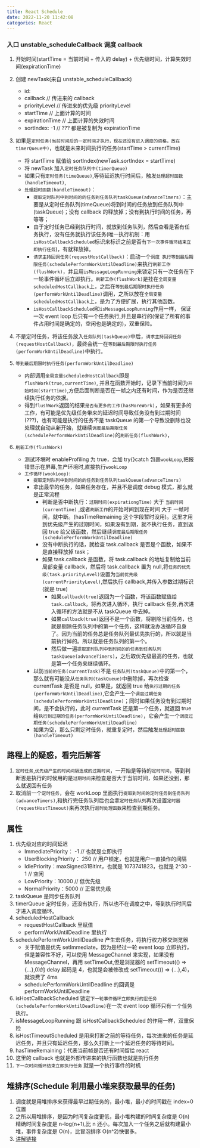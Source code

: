 ```yaml
---
title: React Schedule
date: 2022-11-20 11:42:08
categories: React
---
```




### 入口 unstable_scheduleCallback 调度 callback

1. 开始时间(startTime = 当前时间 + 传入的 delay) + 优先级时间，计算失效时间(expirationTime)
2. 创建 newTask(来自 unstable_scheduleCallback)
   - id:
   - callback // 传进来的 callback
   - priorityLevel // 传进来的优先级 priorityLevel
   - startTime // 上面计算的时间
   - expirationTime // 上面计算的失效时间
   - sortIndex: -1 // ??? 都是被复制为 expirationTime
3. 如果是`定时任务(当前时间后的一定时间才执行，现在还没有进入调度的资格，放在timerQueue中)`，也就是未来时间执行的任务(startTime > currentTime)

   - 将 startTime 赋值给 sortIndex(newTask.sortIndex = startTime)
   - 将 newTask 加入`定时任务队列中(timerQueue)`
   - 如果只有`定时任务(timeQueue)`,等待延迟执行时间后，触发`处理超时函数(handleTimeout)`,
   - `处理超时函数(handleTimeout)`：
     - `提取定时队列中到时间的的任务到任务队列taskQueue(advanceTimers)`：主要是从定时任务队列(timeQueue)将到时间的任务放到任务队列中(taskQueue)；没有 callback 的释放掉；没有到执行时间的任务，再等等；
     - 由于定时任务已经到执行时间，就放到任务队列，然后查看是否有任务执行，没有任务就执行该任务(唯一执行机制：用`isHostCallbackScheduled`标识来标识之前是否有`下一次事件循环结束立即执行任务`)，有就释放掉。
     - `请求主持回调任务(requestHostCallback)`：启动一个`调度 执行等到最后期限任务(schedulePerformWorkUntilDeadline)`来执行`刷新工作(flushWork)`，并且用`isMessageLoopRunning`来锁定只有一次任务在下一轮事件循环后立即执行。`刷新工作(flushWork)`是挂在`全局变量scheduledHostCallback`上，之后在`等到最后期限时执行任务(performWorkUntilDeadline)`调用，之所以放在`全局变量scheduledHostCallback`上，是为了方便扩展，执行其他函数。
     - `isHostCallbackScheduled`和`isMessageLoopRunning`作用一样， 保证一次 event loop 后只有一个任务执行,并且是串行的(保证了所有的事件占用时间是确定的，空闲也是确定的)，双重保险。

4. 不是定时任务，将该任务放入`任务队列(taskQueue)`中后，`请求主持回调任务(requestHostCallback)`，最终会统一在`等到最后期限时执行任务(performWorkUntilDeadline)`中执行。
5. `等到最后期限时执行任务(performWorkUntilDeadline)`
   - 内部调用`全局变量scheduledHostCallback`即是`flushWork(true,currentTime)`, 并且在函数开始时，记录下当前时间为`开始时间(startTime)`,方便后面判断是否在一帧之内还有时间，作为是否还继续执行任务的依据。
   - 得到`flushWork`返回的结果`是否有更多的工作(hasMoreWork)`，如果有更多的工作，有可能是优先级任务带来的延迟时间导致任务没有到过期时间(???)，也有可能是执行的任务不是 taskQueue 的第一个导致没删除也没处理就自动从新开始，就继续`调度最后期限任务(schedulePerformWorkUntilDeadline)`的`刷新任务(flushWork)`，
6. `刷新工作(flushWork)`
   - 测试环境时 enableProfiling 为 true，会加 try{}catch 包裹`wookLoop`,把报错显示在屏幕,生产环境时,直接执行`wookLoop`
   - `工作循环(wookLoop)`:
     - `提取定时队列中到时间的的任务到任务队列taskQueue(advanceTimers)`
     - 拿出最早的任务，如果任务存在，并且不是调度 debug 模式，那么就是正常流程
       - 判断是否中断执行：`过期时间(expirationgTime)` 大于 `当前时间(currentTime)` ,或者`刷新工作`的开始时间到现在时间 大于 一帧时间，就中断。(hasTimeRemaining 这个字段暂时没用)。这里才用到优先级产生的过期时间，如果没有到期，就不执行任务，直到返回 true 给父级函数，然后继续`调度最后期限任务(schedulePerformWorkUntilDeadline)`
       - 没有中断执行的话，就检查 task.callback 是否是个函数，如果不是直接释放掉 task；
       - 如果 task.callback 是函数，将 task.callback 的地址复制给当前局部变量 callback，然后将 task.callback 置为 null,将`任务的优先级(task.priorityLevel)`设置为`当前优先级(currentPriorityLevel)`,然后执行 callback,并传入参数过期标识(就是 true)
         - 如果`callback(true)`返回为一个函数，将该函数赋值给`task.callback`，将再次进入循环，执行 callback 任务,再次进入循环的方法就是不从 taskQueue 中去掉。
         - 如果`callback(true)`返回不是一个函数，将剔除当前任务，也就是剔除任务队列中的第一个任务，这样就没办法循环自身了。因为当前的任务总是任务队列最优先执行的，所以就是当前执行掉的。所以就是任务队列的第一个。
         - 然后做一遍`提取定时队列中到时间的的任务到任务队列taskQueue(advanceTimers)`，之后取优先级最高的任务，也就是第一个任务来继续循环。
     - 以防`当前的任务(currentTask)`不是 `任务队列(taskQueue)`中的第一个，那么就有可能没从`任务队列(taskQueue)`中删除掉，再次检查 currentTask 是否是 null，如果是，就返回 true 给`执行过期的任务(performWorkUntilDeadline)`,它会产生一个`调度过期任务(schedulePerformWorkUntilDeadline)`；同时如果任务没有到过期时间，是不会执行的，此时 currentTask 还是第一个任务，就返回 true 给`执行到过期的任务(performWorkUntilDeadline)`，它会产生一个`调度过期任务(schedulePerformWorkUntilDeadline)`
     - 如果为空，那么只剩定时任务，就重复定时，然后触发`处理超时函数(handleTimeout)`

## 路程上的疑惑，看完后解答

1. `定时任务`,`优先级产生的时间间隔造成的过期时间`，一开始是等待的`定时时间`，等到判断否是执行的时候用的是`过期时间`来检查是否大于当前时间，如果还没到，那么就返回有任务
2. 取消前一个`定时任务`，会在 workLoop 里面执行`提取到时间的定时任务到任务队列(advanceTimers)`,和执行完任务队列后也会拿`定时任务队列`再次设置`定时器(requestHostTimeout)`来再次执行`超时处理函数`来检查到期任务。

## 属性

1. 优先级对应的时间延迟
   - ImmediatePriority： -1 // 也就是立即执行
   - UserBlockingPriority： 250 // 用户锁定，也就是用户一直操作的间隔
   - IdlePriority：maxSigned31BitInt，也就是 1073741823，也就是 2^30 - 1 // 空闲
   - LowPriority：10000 // 低优先级
   - NormalPriority：5000 // 正常优先级
2. taskQueue 是同步任务队列
3. timerQueue 定时任务，还没有执行，所以也不在调度之中，等到执行时间后才进入调度循环。
4. scheduledHostCallback
   - requestHostCallback 里赋值
   - performWorkUntilDeadline 里执行
5. schedulePerformWorkUntilDeadline 产生宏任务，将执行权力移交浏览器
   - 关于赋值是优先 setImmediate，因为是经过一轮 event loop 立即执行，但是兼容性不好，可以使用 MessageChannel 来实现，如果没有 MessageChannel，再用 setTimeOut,但是浏览器的 setTimeout(() => {...},0)的 delay 起码是 4，也就是会被修改成 setTimeout(() => {...},4)，就浪费了 4ms
   - schedulePerformWorkUntilDeadline 的回调是 performWorkUntilDeadline
6. isHostCallbackScheduled 锁定`下一轮事件循环立即执行的宏任务(schedulePerformWorkUntilDeadline)`在一次 event loop 循环只有一个任务执行。
7. isMessageLoopRunning 跟 isHostCallbackScheduled 的作用一样，双重保险
8. isHostTimeoutScheduled 是用来打断之前的等待任务，每次进来的任务是延迟任务，并且只有延迟任务，那么久打断上一个延迟任务的等待时间。
9. hasTimeRemaining：代表当前帧是否还有时间留给 react
10. 这里的 callback 也就是外部传进来的执行函数也就是执行任务
11. `下一次时间循环结束立即执行任务` 就是一个执行事件的时机

## 堆排序(Schedule 利用最小堆来获取最早的任务)

1. 调度就是用堆排序来获得最早过期任务的，最小堆，最小的时间戳在 index=0 位置
2. 之所以用堆排序，是因为时间复杂度更低，最小堆构建的时间复杂度是 O(n)精确时间复杂度是 n-log(n+1),比 n 还小。每次加入一个任务之后就构建最小堆，事件复杂度是 O(n)，比冒泡排序 O(n^2)快很多。
3. [讲解链接](https://github.com/March-Wind/tool/tree/master/src/algorithm/heap-sort)
